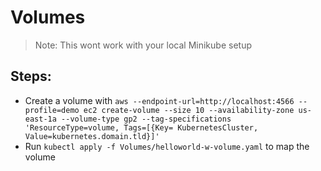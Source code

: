 # Volumes
> Note: This wont work with your local Minikube setup

## Steps:
* Create a volume with ```aws --endpoint-url=http://localhost:4566 --profile=demo ec2 create-volume --size 10 --availability-zone us-east-1a --volume-type gp2 --tag-specifications 'ResourceType=volume, Tags=[{Key= KubernetesCluster, Value=kubernetes.domain.tld}]'```
* Run `kubectl apply -f Volumes/helloworld-w-volume.yaml` to map the volume
